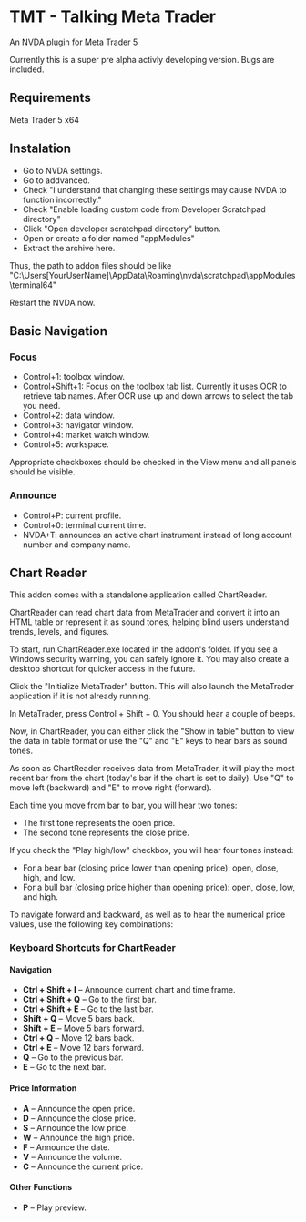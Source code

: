 # TMT - Talking Meta Trader
An NVDA plugin for Meta Trader 5

Currently this is a super pre alpha activly developing version. Bugs are included.
## Requirements
 Meta Trader 5 x64
## Instalation
* Go to NVDA settings.
* Go to addvanced.
* Check "I understand that changing these settings may cause NVDA to function incorrectly."
* Check "Enable loading custom code from Developer Scratchpad directory"
* Click "Open developer scratchpad directory" button.
* Open or create a folder named "appModules"
* Extract the archive here.

Thus, the path to addon files should be like "C:\Users\[YourUserName]\AppData\Roaming\nvda\scratchpad\appModules\terminal64"

Restart the NVDA now.
## Basic Navigation
### Focus
* Control+1: toolbox window.
* Control+Shift+1: Focus on the toolbox tab list. Currently it uses OCR to retrieve tab names. After OCR use up and down arrows to select the tab you need.
* Control+2: data window.
* Control+3: navigator window.
* Control+4: market watch window.
* Control+5: workspace.

Appropriate checkboxes should be checked in the View menu and all panels should be visible.

### Announce
* Control+P: current profile.
* Control+0: terminal current time.
* NVDA+T: announces an active chart instrument instead of long account number and company name.
## Chart Reader
This addon comes with a standalone application called ChartReader.

ChartReader can read chart data from MetaTrader and convert it into an HTML table or represent it as sound tones, helping blind users understand trends, levels, and figures.

To start, run ChartReader.exe located in the addon's folder. If you see a Windows security warning, you can safely ignore it. You may also create a desktop shortcut for quicker access in the future.

Click the "Initialize MetaTrader" button. This will also launch the MetaTrader application if it is not already running.

In MetaTrader, press Control + Shift + 0. You should hear a couple of beeps.

Now, in ChartReader, you can either click the "Show in table" button to view the data in table format or use the "Q" and "E" keys to hear bars as sound tones.

As soon as ChartReader receives data from MetaTrader, it will play the most recent bar from the chart (today's bar if the chart is set to daily). Use "Q" to move left (backward) and "E" to move right (forward).

Each time you move from bar to bar, you will hear two tones:
* The first tone represents the open price.
* The second tone represents the close price.

If you check the "Play high/low" checkbox, you will hear four tones instead:
* For a bear bar (closing price lower than opening price): open, close, high, and low.
* For a bull bar (closing price higher than opening price): open, close, low, and high.

To navigate forward and backward, as well as to hear the numerical price values, use the following key combinations:
### Keyboard Shortcuts for ChartReader

#### Navigation

- **Ctrl + Shift + I** – Announce current chart and time frame.
- **Ctrl + Shift + Q** – Go to the first bar.
- **Ctrl + Shift + E** – Go to the last bar.
- **Shift + Q** – Move 5 bars back.
- **Shift + E** – Move 5 bars forward.
- **Ctrl + Q** – Move 12 bars back.
- **Ctrl + E** – Move 12 bars forward.
- **Q** – Go to the previous bar.
- **E** – Go to the next bar.

#### Price Information

- **A** – Announce the open price.
- **D** – Announce the close price.
- **S** – Announce the low price.
- **W** – Announce the high price.
- **F** – Announce the date.
- **V** – Announce the volume.
- **C** – Announce the current price.

#### Other Functions

- **P** – Play preview.
